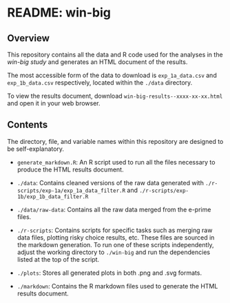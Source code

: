 # README: win-big

## Overview

This repository contains all the data and R code used for the analyses in the *win-big study* and generates an HTML document of the results.

The most accessible form of the data to download is `exp_1a_data.csv` and `exp_1b_data.csv` respectively, located within the `./data` directory.

To view the results document, download `win-big-results--xxxx-xx-xx.html` and open it in your web browser.

## Contents

The directory, file, and variable names within this repository are designed to be self-explanatory.

- `generate_markdown.R`: An R script used to run all the files necessary to produce the HTML results document.

- `./data`: Contains cleaned versions of the raw data generated with `./r-scripts/exp-1a/exp_1a_data_filter.R` and `./r-scripts/exp-1b/exp_1b_data_filter.R`

- `./data/raw-data`: Contains all the raw data merged from the e-prime files.

- `./r-scripts`: Contains scripts for specific tasks such as merging raw data files, plotting risky choice results, etc. These files are sourced in the markdown generation. To run one of these scripts independently, adjust the working directory to `./win-big` and run the dependencies listed at the top of the script.

- `./plots`: Stores all generated plots in both .png and .svg formats.

- `./markdown`: Contains the R markdown files used to generate the HTML results document.
